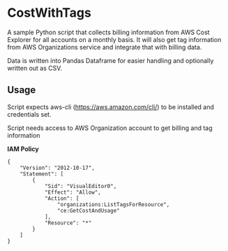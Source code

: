# CostWithTags

A sample Python script that collects billing information from AWS Cost Explorer for all accounts on a monthly basis. It will also get tag information from AWS Organizations service and integrate that with billing data.

Data is written into Pandas Dataframe for easier handling and optionally written out as CSV.

## Usage

Script expects aws-cli (https://aws.amazon.com/cli/) to be installed and credentials set.

Script needs access to AWS Organization account to get billing and tag information

**IAM Policy**
```
{
    "Version": "2012-10-17",
    "Statement": [
        {
            "Sid": "VisualEditor0",
            "Effect": "Allow",
            "Action": [
                "organizations:ListTagsForResource",
                "ce:GetCostAndUsage"
            ],
            "Resource": "*"
        }
    ]
}
```